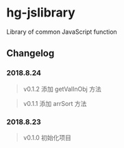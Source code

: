 # hg-jslibrary

Library of common JavaScript function

## Changelog
### 2018.8.24
> v0.1.2 添加 getValInObj 方法

> v0.1.1 添加 arrSort 方法

### 2018.8.23

> v0.1.0 初始化项目
